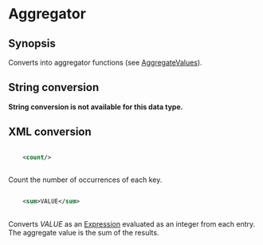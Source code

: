 <h1 class="converter">Aggregator</h1>

## Synopsis

Converts into aggregator functions (see <a href="../module/AggregateValues" class="module">AggregateValues</a>).

## String conversion

**String conversion is not available for this data type.**

## XML conversion

```xml

	<count/>
      
```

Count the number of occurrences of each key.

```xml

	<sum>VALUE</sum>
      
```

Converts *VALUE* as an <a href="../converter/Expression" class="converter">Expression</a> evaluated as an integer from each entry. The aggregate value is the sum of the results.

